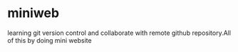 # miniweb
learning git version control and collaborate with remote github repository.All of this by doing mini website
